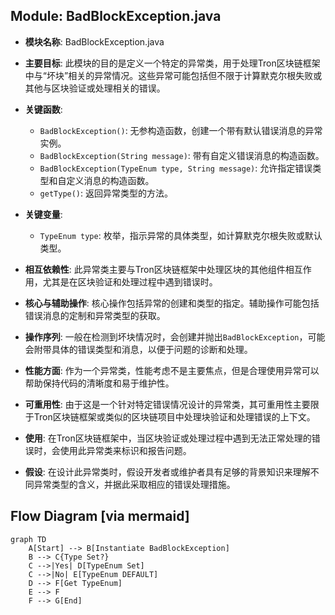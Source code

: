 ## Module: BadBlockException.java
- **模块名称**: BadBlockException.java

- **主要目标**: 此模块的目的是定义一个特定的异常类，用于处理Tron区块链框架中与“坏块”相关的异常情况。这些异常可能包括但不限于计算默克尔根失败或其他与区块验证或处理相关的错误。

- **关键函数**:
  - `BadBlockException()`: 无参构造函数，创建一个带有默认错误消息的异常实例。
  - `BadBlockException(String message)`: 带有自定义错误消息的构造函数。
  - `BadBlockException(TypeEnum type, String message)`: 允许指定错误类型和自定义消息的构造函数。
  - `getType()`: 返回异常类型的方法。

- **关键变量**:
  - `TypeEnum type`: 枚举，指示异常的具体类型，如计算默克尔根失败或默认类型。

- **相互依赖性**: 此异常类主要与Tron区块链框架中处理区块的其他组件相互作用，尤其是在区块验证和处理过程中遇到错误时。

- **核心与辅助操作**: 核心操作包括异常的创建和类型的指定。辅助操作可能包括错误消息的定制和异常类型的获取。

- **操作序列**: 一般在检测到坏块情况时，会创建并抛出`BadBlockException`，可能会附带具体的错误类型和消息，以便于问题的诊断和处理。

- **性能方面**: 作为一个异常类，性能考虑不是主要焦点，但是合理使用异常可以帮助保持代码的清晰度和易于维护性。

- **可重用性**: 由于这是一个针对特定错误情况设计的异常类，其可重用性主要限于Tron区块链框架或类似的区块链项目中处理块验证和处理错误的上下文。

- **使用**: 在Tron区块链框架中，当区块验证或处理过程中遇到无法正常处理的错误时，会使用此异常类来标识和报告问题。

- **假设**: 在设计此异常类时，假设开发者或维护者具有足够的背景知识来理解不同异常类型的含义，并据此采取相应的错误处理措施。
## Flow Diagram [via mermaid]
```mermaid
graph TD
    A[Start] --> B[Instantiate BadBlockException]
    B --> C{Type Set?}
    C -->|Yes| D[TypeEnum Set]
    C -->|No| E[TypeEnum DEFAULT]
    D --> F[Get TypeEnum]
    E --> F
    F --> G[End]
```
